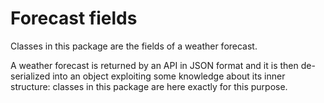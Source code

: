 Forecast fields
===============

Classes in this package are the fields of a weather forecast.

A weather forecast is returned by an API in JSON format and it is then de-serialized into an object
exploiting some knowledge about its inner structure: classes in this package are here exactly for
this purpose.